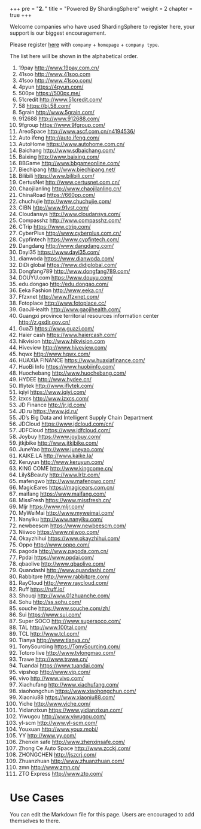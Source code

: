 +++
pre = "<b>2. </b>"
title = "Powered By ShardingSphere"
weight = 2
chapter = true
+++

Welcome companies who have used ShardingSphere to register here, your support is our biggest encouragement.

Please register [here](https://github.com/sharding-sphere/sharding-sphere/issues/234) with `company` + `homepage` + `company type`.

The list here will be shown in the alphabetical order.

1. 19pay http://www.19pay.com.cn/
1. 41soo http://www.41soo.com
1. 41soo http://www.41soo.com/
1. 4pyun https://4pyun.com/
1. 500px https://500px.me/
1. 51credit http://www.51credit.com/
1. 58 https://bj.58.com/
1. 5grain http://www.5grain.com/
1. 912688 http://www.912688.com/
1. 9fgroup https://www.9fgroup.com/
1. AreoSpace http://www.ascf.com.cn/n4194536/
1. Auto ifeng http://auto.ifeng.com/
1. AutoHome https://www.autohome.com.cn/
1. Baichang http://www.sdbaichang.com/
1. Baixing http://www.baixing.com/
1. BBGame http://www.bbgameonline.com/
1. Biechipang http://www.biechipang.net/
1. Bilibili https://www.bilibili.com/
1. CertusNet http://www.certusnet.com.cn/
1. Chaojilanling http://www.chaojilanling.cn/
1. ChinaRoad https://660pp.com/
1. chuchujie http://www.chuchujie.com/
1. CIBN http://www.91vst.com/
1. Cloudansys http://www.cloudansys.com/
1. Compasshz http://www.compasshz.com/
1. CTrip https://www.ctrip.com/
1. CyberPlus http://www.cyberplus.com.cn/
1. Cypfintech https://www.cypfintech.com/
1. Dangdang http://www.dangdang.com/
1. Dayi35 https://www.dayi35.com/
1. dianwoda https://www.dianwoda.com/
1. DiDi global https://www.didiglobal.com/
1. Dongfang789 http://www.dongfang789.com/
1. DOUYU.com https://www.douyu.com/
1. edu.dongao http://edu.dongao.com/
1. Eeka Fashion http://www.eeka.cn/
1. Ffzxnet http://www.ffzxnet.com/
1. Fotoplace http://www.fotoplace.cc/
1. GaoJiHealth http://www.gaojihealth.com/
1. Guangxi province territorial resources information center http://z.gxdlr.gov.cn/
1. GuaZi https://www.guazi.com/
1. Haier cash https://www.haiercash.com/
1. hikvision http://www.hikvision.com 
1. Hiveview http://www.hiveview.com/
1. hqwx http://www.hqwx.com/
1. HUAXIA FINANCE https://www.huaxiafinance.com/
1. HuoBi Info https://www.huobiinfo.com/
1. Huochebang http://www.huochebang.com/
1. HYDEE http://www.hydee.cn/
1. Iflytek http://www.iflytek.com/
1. iqiyi https://www.iqiyi.com/
1. izxcs http://www.izxcs.com/
1. JD Finance http://jr.jd.com/
1. JD.ru https://www.jd.ru/
1. JD’s Big Data and Intelligent Supply Chain Department
1. JDCloud https://www.jdcloud.com/cn/
1. JDFCloud https://www.jdfcloud.com/
1. Joybuy https://www.joybuy.com/
1. jtkjbike http://www.jtkjbike.com/ 
1. JuneYao http://www.juneyao.com/
1. KAIKE.LA http://www.kaike.la/
1. Keruyun http://www.keruyun.com/
1. KING COME http://www.kingcome.cn/
1. Lily&Beauty http://www.lrlz.com/
1. mafengwo http://www.mafengwo.com/
1. MagicEares https://magicears.com.cn/
1. maifang https://www.maifang.com/
1. MissFresh https://www.missfresh.cn/
1. Mljr https://www.mljr.com/
1. MyWeiMai http://www.myweimai.com/
1. Nanyiku http://www.nanyiku.com/
1. newbeescm https://www.newbeescm.com/
1. Niiwoo https://www.niiwoo.com/
1. Okayzhihui https://www.okayzhihui.com/
1. Oppo http://www.oppo.com/
1. pagoda http://www.pagoda.com.cn/
1. Ppdai https://www.ppdai.com/
1. qbaolive http://www.qbaolive.com/
1. Quandashi http://www.quandashi.com/
1. Rabbitpre http://www.rabbitpre.com/
1. RayCloud http://www.raycloud.com/
1. Ruff https://ruff.io/
1. Shouqi http://www.01zhuanche.com/
1. Sohu http://ss.sohu.com/
1. souche https://www.souche.com/zh/
1. Sui https://www.sui.com/
1. Super SOCO http://www.supersoco.com/
1. TAL http://www.100tal.com/
1. TCL http://www.tcl.com/
1. Tianya http://www.tianya.cn/
1. TonySourcing  https://TonySourcing.com/
1. Totoro live http://www.tvlongmao.com/
1. Trawe http://www.trawe.cn/
1. Tuandai https://www.tuandai.com/
1. vipshop http://www.vip.com/
1. vivo http://www.vivo.com/
1. Xiachufang http://www.xiachufang.com/
1. xiaohongchun https://www.xiaohongchun.com/
1. Xiaoniu88 https://www.xiaoniu88.com/
1. Yiche http://www.yiche.com/
1. Yidianzixun https://www.yidianzixun.com/
1. Yiwugou http://www.yiwugou.com/
1. yl-scm http://www.yl-scm.com/
1. Youxuan http://www.youx.mobi/
1. YY http://www.yy.com/
1. Zhenxin safe http://www.zhenxinsafe.com/
1. Zhong Ce Auto Space http://www.zcckj.com/
1. ZHONGCHEN http://jszcrj.com/
1. Zhuanzhuan http://www.zhuanzhuan.com/
1. zmn http://www.zmn.cn/
1. ZTO Express http://www.zto.com/

# Use Cases

You can edit the Markdown file for this page. Users are encouraged to add themselves to there.
